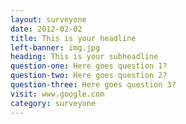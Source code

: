 ```yaml
---
layout: surveyone
date: 2012-02-02
title: This is your headline
left-banner: img.jpg
heading: This is your subheadline
question-one: Here goes question 1?
question-two: Here goes question 2?
question-three: Here goes question 3?
visit: www.google.com
category: surveyone
---
```

